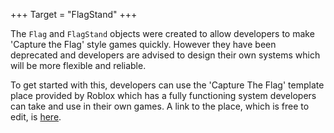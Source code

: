 +++
Target = "FlagStand"
+++

The `Flag` and `FlagStand` objects were created to allow developers to make 'Capture the Flag' style games quickly. However they have been deprecated and developers are advised to design their own systems which will be more flexible and reliable.To get started with this, developers can use the 'Capture The Flag' template place provided by Roblox which has a fully functioning system developers can take and use in their own games. A link to the place, which is free to edit, is [here][1].[1]: https://www.roblox.com/games/92721754/Capture-The-Flag#!/about